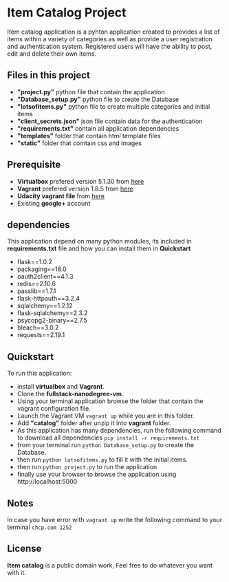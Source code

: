 # Item Catalog Project
Item catalog application is a pyhton application created to  provides a list of items within a variety of categories as well as provide a user registration and authentication system. Registered users will have the ability to post, edit and delete their own items.

## Files in this project
* **"project.py"** python file that contain the application
* **"Database_setup.py"** python file to create the Database
* **"lotsofitems.py"** python file to create multiple categories and initial items
* **"client_secrets.json"** json file contain data for the authentication
* **"requirements.txt"** contain all application dependencies
* **"templates"** folder that contain html template files
* **"static"** folder that comtain css and images


## Prerequisite
* **Virtualbox** prefered version 5.1.30 from [here](https://www.virtualbox.org/wiki/Download_Old_Builds_5_1)
* **Vagrant** prefered version 1.8.5 from [here](https://releases.hashicorp.com/vagrant/1.8.5/)
* **Udacity vagrant file** from [here](https://github.com/udacity/fullstack-nanodegree-vm)
* Existing **google+** account

## dependencies
This application depend on many python modules, its included in **requirements.txt** file and how you can install them in  **Quickstart** 
* flask==1.0.2
* packaging==18.0
* oauth2client==4.1.3
* redis==2.10.6
* passlib==1.7.1
* flask-httpauth==3.2.4
* sqlalchemy==1.2.12
* flask-sqlalchemy==2.3.2
* psycopg2-binary==2.7.5
* bleach==3.0.2
* requests==2.19.1

## Quickstart
To run this application:
* install **virtualbox** and **Vagrant**.
* Clone the **fullstack-nanodegree-vm**.
* Using your terminal application browse the folder that contain the vagrant configuration file.
* Launch the Vagrant VM `vagrant up` while you are in this folder.
* Add **"catalog"** folder after unzip it into **vagrant** folder.
* As this application has many dependencies, run the following command to download all dependencies `pip install -r requirements.txt`
* from your terminal run `python Database_setup.py` to create the Database.
* then run `python lotsofitems.py` to fill it with the initial items.
* then run `python project.py` to run the application
* finally use your browser to browse the application using http://localhost:5000

## Notes
In case you have error with `vagrant up` write the following command to your terminal `chcp.com 1252`


## License
**Item catalog** is a public domain work, Feel free to do whatever you want with it.